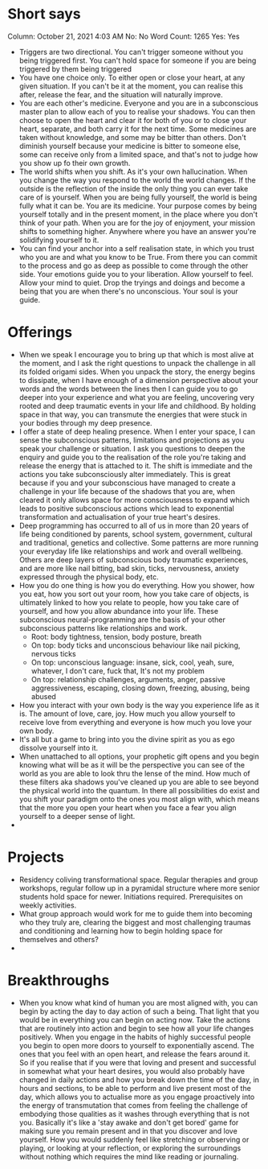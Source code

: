 # Short says

Column: October 21, 2021 4:03 AM
No: No
Word Count: 1265
Yes: Yes

- Triggers are two directional. You can't trigger someone without you being triggered first. You can't hold space for someone if you are being triggered by them being triggered
- You have one choice only. To either open or close your heart, at any given situation. If you can't be it at the moment, you can realise this after, release the fear, and the situation will naturally improve.
- You are each other's medicine. Everyone and you are in a subconscious master plan to allow each of you to realise your shadows. You can then choose to open the heart and clear it for both of you or to close your heart, separate, and both carry it for the next time. Some medicines are taken without knowledge, and some may be bitter than others. Don't diminish yourself because your medicine is bitter to someone else, some can receive only from a limited space, and that's not to judge how you show up fo their own growth.
- The world shifts when you shift. As it's your own hallucination. When you change the way you respond to the world the world changes. If the outside is the reflection of the inside the only thing you can ever take care of is yourself. When you are being fully yourself, the world is being fully what it can be. You are its medicine. Your purpose comes by being yourself totally and in the present moment, in the place where you don't think of your path. When you are for the joy of enjoyment, your mission shifts to something higher. Anywhere where you have an answer you're solidifying yourself to it.
- You can find your anchor into a self realisation state, in which you trust who you are and what you know to be True. From there you can commit to the process and go as deep as possible to come through the other side. Your emotions guide you to your liberation. Allow yourself to feel. Allow your mind to quiet. Drop the tryings and doings and become a being that you are when there's no unconscious. Your soul is your guide.

# Offerings

- When we speak I encourage you to bring up that which is most alive at the moment, and I ask the right questions to unpack the challenge in all its folded origami sides. When you unpack the story, the energy begins to dissipate, when I have enough of a dimension perspective about your words and the words between the lines then I can guide you to go deeper into your experience and what you are feeling, uncovering very rooted and deep traumatic events in your life and childhood. By holding space in that way, you can transmute the energies that were stuck in your bodies through my deep presence.
- I offer a state of deep healing presence. When I enter your space, I can sense the subconscious patterns, limitations and projections as you speak your challenge or situation. I ask you questions to deepen the enquiry and guide you to the realisation of the role you're taking and release the energy that is attached to it. The shift is immediate and the actions you take subconsciously alter immediately. This is great because if you and your subconscious have managed to create a challenge in your life because of the shadows that you are, when cleared it only allows space for more consciousness to expand which leads to positive subconscious actions which lead to exponential transformation and actualisation of your true heart's desires.
- Deep programming has occurred to all of us in more than 20 years of life being conditioned by parents, school system, government, cultural and traditional, genetics and collective. Some patterns are more running your everyday life like relationships and work and overall wellbeing. Others are deep layers of subconscious body traumatic experiences, and are more like nail bitting, bad skin, ticks, nervousness, anxiety expressed through the physical body, etc.
- How you do one thing is how you do everything. How you shower, how you eat, how you sort out your room, how you take care of objects, is ultimately linked to how you relate to people, how you take care of yourself, and how you allow abundance into your life. These subconscious neural-programming are the basis of your other subconscious patterns like relationships and work.
    - Root: body tightness, tension, body posture, breath
    - On top: body ticks and unconscious behaviour like nail picking, nervous ticks
    - On top: unconscious language: insane, sick, cool, yeah, sure, whatever, I don't care, fuck that, It's not my problem
    - On top: relationship challenges, arguments, anger, passive aggressiveness, escaping, closing down, freezing, abusing, being abused
- How you interact with your own body is the way you experience life as it is. The amount of love, care, joy. How much you allow yourself to receive love from everything and everyone is how much you love your own body.
- It's all but a game to bring into you the divine spirit as you as ego dissolve yourself into it.
- When unattached to all options, your prophetic gift opens and you begin knowing what will be as it will be the perspective you can see of the world as you are able to look thru the lense of the mind. How much of these filters aka shadows you've cleaned up you are able to see beyond the physical world into the quantum. In there all possibilities do exist and you shift your paradigm onto the ones you most align with, which means that the more you open your heart when you face a fear you align yourself to a deeper sense of light.
- 

# Projects

- Residency coliving transformational space. Regular therapies and group workshops, regular follow up in a pyramidal structure where more senior students hold space for newer. Initiations required. Prerequisites on weekly activities.
- What group approach would work for me to guide them into becoming who they truly are, clearing the biggest and most challenging traumas and conditioning and learning how to begin holding space for themselves and others?
- 

# Breakthroughs

- When you know what kind of human you are most aligned with, you can begin by acting the day to day action of such a being. That light that you would be in everything you can begin on acting now. Take the actions that are routinely into action and begin to see how all your life changes positively. When you engage in the habits of highly successful people you begin to open more doors to yourself to exponentially ascend. The ones that you feel with an open heart, and release the fears around it. So if you realise that if you were that loving and present and successful in somewhat what your heart desires, you would also probably have changed in daily actions and how you break down the time of the day, in hours and sections, to be able to perform and live present most of the day, which allows you to actualise more as you engage proactively into the energy of transmutation that comes from feeling the challenge of embodying those qualities as it washes through everything that is not you. Basically it's like a 'stay awake and don't get bored' game for making sure you remain present and in that you discover and love yourself. How you would suddenly feel like stretching or observing or playing, or looking at your reflection, or exploring the surroundings without nothing which requires the mind like reading or journaling.
